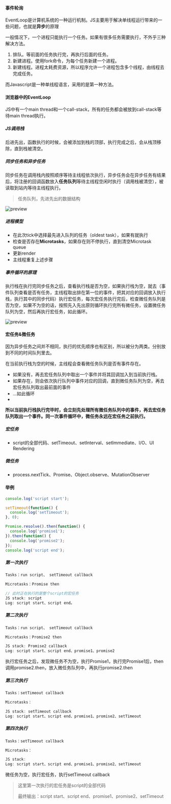 #### 事件轮询

EventLoop是计算机系统的一种运行机制。JS主要用于解决单线程运行带来的一些问题，也就是**异步**的原理



一般情况下，一个进程只能执行一个任务。如果有很多任务需要执行，不外乎三种解决方法。

1. 排队。等前面的任务执行完，再执行后面的任务。
2. 新建进程。使用fork命令，为每个任务新建一个进程。
3. 新建线程。进程太耗费资源，所以程序允许一个进程包含多个线程，由线程去完成任务。

而Javascript是一种单线程语言，采用的是第一种方法。



#### 浏览器中的EventLoop

JS中有一个main thread和一个call-stack，所有的任务都会被放到call-stack等待main thread执行。

##### JS调用栈

后进先出，函数执行的时候，会被添加到栈的顶部，执行完成之后，会从栈顶移除，直到栈被清空。

##### 同步任务和异步任务

同步任务在调用栈内按照顺序等待主线程依次执行，异步任务会在异步任务有结果后，将注册的回调函数放入**任务队列**等待主线程空闲时执行（调用栈被清空），被读取到站内等待主线程执行。

> 任务队列，先进先出的数据结构

![preview](https://pic3.zhimg.com/v2-971a09fea16fff72db03d498245bc892_r.jpg)



##### 进程模型

* 在此次tick中选择最先进入队列的任务（oldest task），如果有就执行
* 检查是否存在**Microtasks**，如果存在则不停执行，直到清空Microtask queue
* 更新render
* 主线程重复上述步骤



##### 事件循环的原理

执行栈在执行完同步任务之后，查看执行栈是否为空，如果执行栈为空，就去（事件队列查看是否有任务，主线程取出排在第一位的事件，把其对应的回调放入执行栈，执行其中的同步代码）执行宏任务，每次宏任务执行完后，检查微任务队列是否为空，如果不为空的话，按照先入先出原则循环执行完所有微任务，设置微任务队列为空，然后再执行宏任务，如此循环。

![preview](https://pic4.zhimg.com/v2-da078fa3eadf3db4bf455904ae06f84b_r.jpg)

#### 宏任务&微任务

因为异步任务之间并不相同，执行的优先顺序也有区别，所以被分为两类。分别放到不同的时间队列里去。

在当前执行栈为空的时候，主线程会查看微任务队列是否有事件存在。

* 如果没有，再去宏任务队列中取出一个事件并将其回调加入到当前执行栈。
* 如果存在，则会依次执行队列中事件对应的回调，直到微任务队列为空，再去宏任务队列取出最前面的事件
* ...如此循环
* 

**所以当前执行栈执行完毕时，会立刻先处理所有微任务队列中的事件，再去宏任务队列取出一个事件。同一次事件循环中，微任务永远在宏任务之前执行。**



##### 宏任务

* script的全部代码、setTimeout、setInterval、setImmediate、I/O、UI Rendering

##### 微任务

* process.nextTick、Promise、Object.observe、MutationObserver



#### 举例

```javascript
console.log('script start');

setTimeout(function() {
  console.log('setTimeout');
}, 0);

Promise.resolve().then(function() {
  console.log('promise1');
}).then(function() {
  console.log('promise2');
});
console.log('script end');
```

##### 第一次执行

```js
Tasks：run script、 setTimeout callback

Microtasks：Promise then	

// 此时正在执行的是整个script的宏任务
JS stack: script	
Log: script start、script end。
```

##### 第二次执行

```js
Tasks：run script、 setTimeout callback

Microtasks：Promise2 then	

JS stack: Promise2 callback	
Log: script start、script end、promise1、promise2
```

执行宏任务之后，发现微任务不为空，执行Promise1，执行完Promise1后，then调用promise2.then，放入微任务队列中，再执行promise2.then

##### 第三次执行

```js
Tasks：setTimeout callback

Microtasks：	

JS stack: setTimeout callback
Log: script start、script end、promise1、promise2、setTimeout
```

##### 第四次执行

```js
Tasks：setTimeout callback

Microtasks：	

JS stack: 
Log: script start、script end、promise1、promise2、setTimeout
```

微任务为空，执行宏任务，执行setTimeout callback

> 这里第一次执行的宏任务是script的全部代码
>
> 最终输出：script start、script end、promise1、promise2、setTimeout

